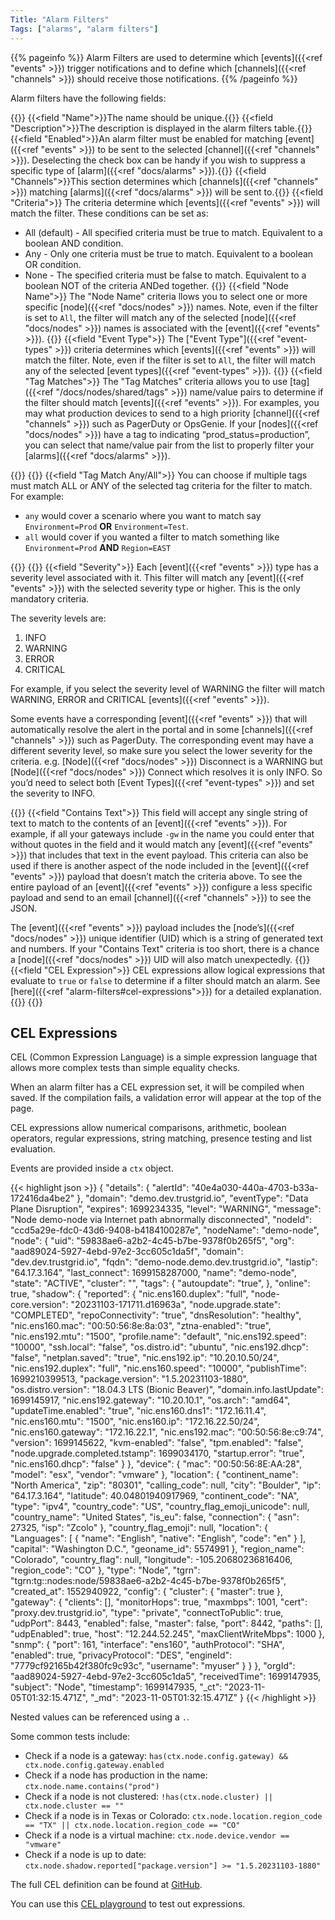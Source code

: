 ```yaml
---
Title: "Alarm Filters"
Tags: ["alarms", "alarm filters"]
---
```


{{% pageinfo %}}
Alarm Filters are used to determine which [events]({{<ref "events" >}}) trigger notifications and to define which [channels]({{<ref "channels" >}}) should receive those notifications.
{{% /pageinfo %}}

Alarm filters have the following fields:

{{<fields>}}
{{<field "Name">}}The name should be unique.{{</field>}}
{{<field "Description">}}The description is displayed in the alarm filters table.{{</field>}}
{{<field "Enabled">}}An alarm filter must be enabled for matching [event]({{<ref "events" >}}) to be sent to the selected [channel]({{<ref "channels" >}}). Deselecting the check box can be handy if you wish to suppress a specific type of [alarm]({{<ref "docs/alarms" >}}).{{</field>}}
{{<field "Channels">}}This section determines which [channels]({{<ref "channels" >}}) matching [alarms]({{<ref "docs/alarms" >}}) will be sent to.{{</field>}}
{{<field "Criteria">}}
The criteria determine which [events]({{<ref "events" >}}) will match the filter. These conditions can be set as:
* All (default) - All specified criteria must be true to match. Equivalent to a boolean AND condition.
* Any - Only one criteria must be true to match. Equivalent to a boolean OR condition.
* None - The specified criteria must be false to match. Equivalent to a boolean NOT of the criteria ANDed together.
{{</field>}}
{{<field "Node Name">}}
The "Node Name" criteria llows you to select one or more specific [node]({{<ref "docs/nodes" >}}) names. Note, even if the filter is set to `All`, the filter will match any of the selected [node]({{<ref "docs/nodes" >}}) names is associated with the [event]({{<ref "events" >}}).
{{</field>}}
{{<field "Event Type">}}
The ["Event Type"]({{<ref "event-types" >}}) criteria determines which [events]({{<ref "events" >}}) will match the filter. Note, even if the filter is set to `All`, the filter will match any of the selected [event types]({{<ref "event-types" >}}).
{{</field>}}
{{<field "Tag Matches">}}
The "Tag Matches" criteria allows you to use [tag]({{<ref "/docs/nodes/shared/tags" >}}) name/value pairs to determine if the filter should match [events]({{<ref "events" >}}). For examples, you may what production devices to send to a high priority [channel]({{<ref "channels" >}}) such as PagerDuty or OpsGenie. If your [nodes]({{<ref "docs/nodes" >}}) have a tag to indicating “prod_status=production”, you can select that name/value pair from the list to properly filter your [alarms]({{<ref "docs/alarms" >}}).

{{<tgimg src="tag-matches.png" width="50%">}}
{{</field>}}
{{<field "Tag Match Any/All">}} You can choose if multiple tags must match ALL or ANY of the selected tag criteria for the filter to match.  For example: 
- `any` would cover a scenario where you want to match say `Environment=Prod` **OR** `Environment=Test`.  
- `all` would cover if you wanted a filter to match something like `Environment=Prod` **AND** `Region=EAST`

{{<tgimg src="tag-matches-option.png" width="60%">}}
{{</field>}}
{{<field "Severity">}}
Each [event]({{<ref "events" >}}) type has a severity level associated with it. This filter will match any [event]({{<ref "events" >}}) with the selected severity type or higher. This is the only mandatory criteria.

The severity levels are:

1. INFO
1. WARNING
1. ERROR
1. CRITICAL

For example, if you select the severity level of WARNING the filter will match WARNING, ERROR and CRITICAL [events]({{<ref "events" >}}).

Some events have a corresponding [event]({{<ref "events" >}}) that will automatically resolve the alert in the portal and in some [channels]({{<ref "channels" >}}) such as PagerDuty. The corresponding event may have a different severity level, so make sure you select the lower severity for the criteria. e.g. [Node]({{<ref "docs/nodes" >}}) Disconnect is a WARNING but [Node]({{<ref "docs/nodes" >}}) Connect which resolves it is only INFO. So you’d need to select both [Event Types]({{<ref "event-types" >}}) and set the severity to INFO.

{{</field>}}
{{<field "Contains Text">}}
This field will accept any single string of text to match to the contents of an [event]({{<ref "events" >}}). For example, if all your gateways include `-gw` in the name you could enter that without quotes in the field and it would match any [event]({{<ref "events" >}}) that includes that text in the event payload. This criteria can also be used if there is another aspect of the node included in the [event]({{<ref "events" >}}) payload that doesn’t match the criteria above. To see the entire payload of an [event]({{<ref "events" >}}) configure a less specific payload and send to an email [channel]({{<ref "channels" >}}) to see the JSON.

The [event]({{<ref "events" >}}) payload includes the [node’s]({{<ref "docs/nodes" >}}) unique identifier (UID) which is a string of generated text and numbers. If your "Contains Text" criteria is too short, there is a chance a [node]({{<ref "docs/nodes" >}}) UID will also match unexpectedly.
{{</field>}}
{{<field "CEL Expression">}}
CEL expressions allow logical expressions that evaluate to `true` or `false` to determine if a filter should match an alarm. See [here]({{<ref "alarm-filters#cel-expressions">}}) for a detailed explanation.
{{</field>}}
{{</fields>}}

## CEL Expressions

CEL (Common Expression Language) is a simple expression language that allows more complex tests than simple equality checks.

When an alarm filter has a CEL expression set, it will be compiled when saved. If the compilation fails, a validation error will appear at the top of the page.

CEL expressions allow numerical comparisons, arithmetic, boolean operators, regular expressions, string matching, presence testing and list evaluation. 

Events are provided inside a `ctx` object. 

{{< highlight json >}}
{
    "details": {
        "alertId": "40e4a030-440a-4703-b33a-172416da4be2"
    },
    "domain": "demo.dev.trustgrid.io",
    "eventType": "Data Plane Disruption",
    "expires": 1699234335,
    "level": "WARNING",
    "message": "Node demo-node via Internet path abnormally disconnected",
    "nodeId": "ccd5a29e-fdc0-43d6-9408-b4184100287e",
    "nodeName": "demo-node",
    "node": {
        "uid": "59838ae6-a2b2-4c45-b7be-9378f0b265f5",
        "org": "aad89024-5927-4ebd-97e2-3cc605c1da5f",
        "domain": "dev.dev.trustgrid.io",
        "fqdn": "demo-node.demo.dev.trustgrid.io",
        "lastip": "64.17.3.164",
        "last_connect": 1699158287000,
        "name": "demo-node",
        "state": "ACTIVE",
        "cluster": "",
        "tags": {
            "autoupdate": "true",
        },
        "online": true,
        "shadow": {
            "reported": {
            "nic.ens160.duplex": "full",
            "node-core.version": "20231103-171711.d16963a",
            "node.upgrade.state": "COMPLETED",
            "repoConnectivity": "true",
            "dnsResolution": "healthy",
            "nic.ens160.mac": "00:50:56:8e:8a:03",
            "ztna-enabled": "true",
            "nic.ens192.mtu": "1500",
            "profile.name": "default",
            "nic.ens192.speed": "10000",
            "ssh.local": "false",
            "os.distro.id": "ubuntu",
            "nic.ens192.dhcp": "false",
            "netplan.saved": "true",
            "nic.ens192.ip": "10.20.10.50/24",
            "nic.ens192.duplex": "full",
            "nic.ens160.speed": "10000",
            "publishTime": 1699210399513,
            "package.version": "1.5.20231103-1880",
            "os.distro.version": "18.04.3 LTS (Bionic Beaver)",
            "domain.info.lastUpdate": 1699145917,
            "nic.ens192.gateway": "10.20.10.1",
            "os.arch": "amd64",
            "updateTime.enabled": "true",
            "nic.ens160.dns1": "172.16.11.4",
            "nic.ens160.mtu": "1500",
            "nic.ens160.ip": "172.16.22.50/24",
            "nic.ens160.gateway": "172.16.22.1",
            "nic.ens192.mac": "00:50:56:8e:c9:74",
            "version": 1699145622,
            "kvm-enabled": "false",
            "tpm.enabled": "false",
            "node.upgrade.completed.tstamp": 1699034170,
            "startup.error": "true",
            "nic.ens160.dhcp": "false"
            }
        },
        "device": {
            "mac": "00:50:56:8E:AA:28",
            "model": "esx",
            "vendor": "vmware"
        },
        "location": {
            "continent_name": "North America",
            "zip": "80301",
            "calling_code": null,
            "city": "Boulder",
            "ip": "64.17.3.164",
            "latitude": 40.04801940917969,
            "continent_code": "NA",
            "type": "ipv4",
            "country_code": "US",
            "country_flag_emoji_unicode": null,
            "country_name": "United States",
            "is_eu": false,
            "connection": {
                "asn": 27325,
                "isp": "Zcolo"
            },
            "country_flag_emoji": null,
            "location": {
                "Languages": [
                    {
                    "name": "English",
                    "native": "English",
                    "code": "en"
                    }
                ],
                "capital": "Washington D.C.",
                "geoname_id": 5574991
            },
            "region_name": "Colorado",
            "country_flag": null,
            "longitude": -105.20680236816406,
            "region_code": "CO"
        },
        "type": "Node",
        "tgrn": "tgrn:tg::nodes:node/59838ae6-a2b2-4c45-b7be-9378f0b265f5",
        "created_at": 1552940922,
        "config": {
            "cluster": {
                "master": true
            },
            "gateway": {
                "clients": [],
                "monitorHops": true,
                "maxmbps": 1001,
                "cert": "proxy.dev.trustgrid.io",
                "type": "private",
                "connectToPublic": true,
                "udpPort": 8443,
                "enabled": false,
                "master": false,
                "port": 8442,
                "paths": [],
                "udpEnabled": true,
                "host": "12.244.52.245",
                "maxClientWriteMbps": 1000
            },
            "snmp": {
                "port": 161,
                "interface": "ens160",
                "authProtocol": "SHA",
                "enabled": true,
                "privacyProtocol": "DES",
                "engineId": "7779cf92165b42f380fc9c93c",
                "username": "myuser"
            }
        }
    },
    "orgId": "aad89024-5927-4ebd-97e2-3cc605c1da5",
    "receivedTime": 1699147935,
    "subject": "Node",
    "timestamp": 1699147935,
    "_ct": "2023-11-05T01:32:15.471Z",
    "_md": "2023-11-05T01:32:15.471Z"
}
{{< /highlight >}}

Nested values can be referenced using a `.`. 

Some common tests include:

* Check if a node is a gateway: `has(ctx.node.config.gateway) && ctx.node.config.gateway.enabled`
* Check if a node has production in the name: `ctx.node.name.contains("prod")`
* Check if a node is not clustered: `!has(ctx.node.cluster) || ctx.node.cluster == ""`
* Check if a node is in Texas or Colorado: `ctx.node.location.region_code == "TX" || ctx.node.location.region_code == "CO"`
* Check if a node is a virtual machine: `ctx.node.device.vendor == "vmware"`
* Check if a node is up to date: `ctx.node.shadow.reported["package.version"] >= "1.5.20231103-1880"`

The full CEL definition can be found at [GitHub](https://github.com/google/cel-spec/blob/master/doc/langdef.md). 

You can use this [CEL playground](https://playcel.undistro.io/?content=H4sIAAAAAAAAA51YWY%2FbNhD%2BK4IfegARo%2Fvw28a7aAOk20WzaYDWhUFTtK1GIlWSctYt9r93JEqWbNNHuxusHfGb4XCOb4b6Z5JhhSfTyXxC1Mt8MrX%2BmTMLfuaTjCqcF3L0TD%2FHBRXqfdY8n08ChwbY8R07CBxsB7Hj20vfx7Ybe4EbZThYUm8%2B0eKvb%2FaqeYlzpjVktOQoo1ukRC3VWuQZyvl8ssfSLWXqeVdRDb8Hc62nAjNq3edS1JXKORvDX6pc0NZqN0pTzw98P9yvFqCt0Io%2B3%2F3y%2BP7xh5FoSaXE626fR55Rq7HNZs23bY6t90xRwaiyKqw2Fl4yLkpcFDsryyXhjFGiaDbS1wj2fiIkC7GXUnuVEXCWn0V2GjiJvQzcJHAdx0tieiT6iEs6uKg14whxEpo677YL08RPMI1s7C09OyBBaC%2FjJbVTP05WztKLwlW4V6ZluVhrWYyzJHW8wA5TL7YDuszsNKae7RMSOSFxMxyujmQP47k9H04NX%2F2VsaOToctp0EUPS5VXWjIKkBsjH7lRYEAtunj0aeCGCXjYcZwDJLvgYY2QCqsOcjd7fv%2Frw9E6KcBYKjTiaE3h9XHxdAVUK15X2V4znPhw39fDwLAiZy20AR6at8EZ%2F2rcRNCKizYfDYssJ4gy6UYOyuqqoC%2FakFVdFAeGDKlmEy4o2lIh23Jr0J7j%2Ba4LBe%2FG8OuiDBwd%2BfiMAlRXa4Hhc%2BTS2c8%2FPX14eH64N8g09s90EPNtrnZnXKXBGZO%2FUMmLWu2t21BcqM3OZM1w%2BBITjXacaQj%2FomlCpwmeOr5B7m%2FFsE0ZXhY0u2hNv0HqoVLVGuqGjmOAVoKv8oKicSaucF2oy2plRXsbgDuMmqXcoIIT3LHdChfSZCuXCNhLCY566qiXNWusvrR%2FtiHVZb1AkxWQNJJ4e7u3%2Btp2HeQ5CP6GzlsvuGLKDfk7BPwGx1X1ssjl5jnXEWmbCGR5moaufwrG5Au0jMPCcFGIhuJIEtMug98PRRPkBMi3Pjx%2FtL57B49zYr2j4EPxvSntW9pFOVtx1LDepz2ptJwXhKkbX%2FLdGtBf8e7I6a7ZXCzIpmsQZRaZoqI5rXEc%2Bi9l0pAQfHRWxB5QOgI6uRT3pnSvVNYIuk8rrdvzruYVCB36Zi9pcs643k2EQtJpbNptFPkuXpHnnaC%2BbMtD1jlXcqoq0U3AAzomvIQCgkaBFDBzWfXWOH7gxs4prSgsVF0hKgQXN4f3mC4Osa%2FnOh%2BMAzk5nnL0ksHRD9O7u6mXGEwp4cAdD1L5YowEy%2FrjbMuvWBzYeGhUQ6p9mzkxC8YOBc2aqcXA6I%2FQhzfWXUlFTkzd8e8%2BPxOYo035BSQOE8AaZho98jGguVPQvke%2B43WRNTPJCeba7NQdEI6nar1V4AAfJY4LsypwSRqlp%2FvuT9ybBye%2BM6XnfoTPq61pX8Kh8YjdSM%2BnjxdgqwKvFzC2%2FZkvasi1i77pRIaYfGI5pLz1sZlFpMlTckFbfmkT1nTodjAxZoGGYNmuebHvhW9MgFx20fiN8IKf1MQN5z573gspqgEfMFvX0Lfa%2BfT3U0TzYxDUwoMXH9i6aZUn%2FhtjYXq7GT1EnrJjh%2Bwdc%2Fr4D6N%2FCa5y1Y8%2Fn7HcQAkpzqx7NENGG%2BaTNeXN4RZ6FArDOABWvhYXQdfg6lFuzSCcQK38Su5eiB5b7wvQdp1mmIgSmCeiBArWic5ZMHhv9vN5%2BhrK8PH0ugP3rm4Qab5N1Xo6bZqFbP%2B%2B%2FR%2BXSiIoVFi2wPomFoZewyQHXa6tplW%2BNvPpcL8yJnKJ%2B%2BW2C10J1ainG7WRIgci00VhTqoSJjLFxY%2B8koYL2diul3KpMTBnuuYEpUJpZ8Mt4GV3%2BfI7itE%2BgJXIt%2B28Z1avOeqZPzUDLblobp1VT1xbkwTB8ZirMaPR4sKx%2B3CYeFNjqmGj42GnA2C1uRQDMPbhBls2XHbudT3kBQEKm4%2FwjLcgYLM2%2Bp8FdIafhtg515JKMj00GTOqP6wbmXMgb14prTDZ014zL50xEddq8yS44tAvNPzjj6eNVmNvCVabPmR3qPL%2B4bTn9irX0Of791lxHKdkBTejKFwG3spPnBVJSeqTM9K1pGKgyHLX%2FP%2FSHKi%2FDm8MuVj3W9%2Fwfmr0nkxQQqEFZeP7nBvE6eiloKyXf3bvio5YEaoNxA7m4iPZRS%2FXXPhs17Wd8Nlxp743dUMUxO5vI12LMruGnbPXyZvmHaagsrkbNC9m2du31mxDyRcrX1kdhVm5tLoYI%2Bt5Q60NlhbRIMm%2BVZagf9W5oNkbq5Vf1spSAJs9fLAG7dbXvCigVPOiUQ3rgn4rLcb3u2hmRnMG6r8j6gW1V4fuaQf63vrmG%2BvMWn8fmbz%2BC9%2BxVwpoFgAA) to test out expressions.